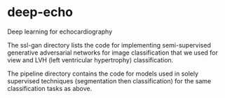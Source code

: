 # deep-echo
Deep learning for echocardiography


The ssl-gan directory lists the code for implementing semi-supervised generative adversarial networks for image classification that we used for view and LVH (left ventricular hypertrophy) classification.

The pipeline directory contains the code for models used in solely supervised techniques (segmentation then classification) for the same classification tasks as above.
